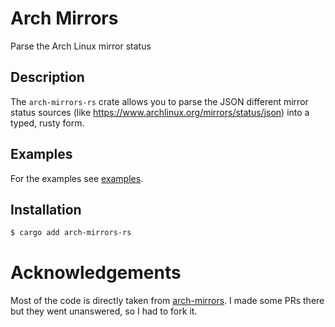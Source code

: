# Arch Mirrors

Parse the Arch Linux mirror status

## Description

The `arch-mirrors-rs` crate allows you to parse the JSON different mirror status 
sources (like https://www.archlinux.org/mirrors/status/json) into a typed, 
rusty form. 

## Examples

For the examples see [examples](examples).

## Installation

```bash
$ cargo add arch-mirrors-rs
```

# Acknowledgements

Most of the code is directly taken from
[arch-mirrors](https://github.com/ALinuxPerson/arch-mirrors). I made some PRs
there but they went unanswered, so I had to fork it.
